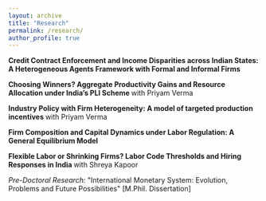 ```yaml
---
layout: archive
title: "Research"
permalink: /research/
author_profile: true
---
```


<b> Credit Contract Enforcement and Income Disparities across Indian States: A Heterogeneous Agents Framework with Formal and Informal Firms </b> <br />

 <b> Choosing Winners? Aggregate Productivity Gains and Resource Allocation under India’s PLI Scheme </b> with Priyam Verma <br />

 <b> Industry Policy with Firm Heterogeneity: A model of targeted production incentives </b> with Priyam Verma <br />
 
 <b> Firm Composition and Capital Dynamics under Labor Regulation: A General Equilibrium Model </b> <br />

 <b> Flexible Labor or Shrinking Firms? Labor Code Thresholds and Hiring Responses in India </b> with Shreya Kapoor <br />  

<i> Pre-Doctoral Research: </i> "International Monetary System: Evolution, Problems and Future Possibilities" [M.Phil. Dissertation]

